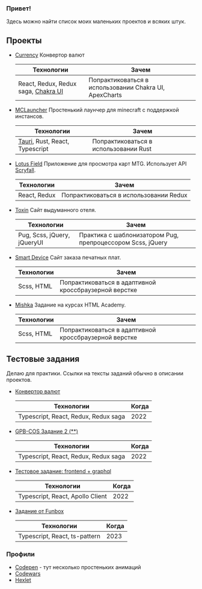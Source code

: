 ### Привет!

Здесь можно найти список моих маленьких проектов и всяких штук.

## Проекты

- [Currency](https://github.com/qrxt/currency)
    Конвертор валют

    | Технологии | Зачем |
    | ----------- | ----------- |
    | React, Redux, Redux saga, [Chakra UI](https://chakra-ui.com/)  | Попрактиковаться в использовании Chakra UI, ApexCharts |

- [MCLauncher](https://github.com/qrxt/mclauncher)
    Простенький лаунчер для minecraft с поддержкой инстансов.

    | Технологии | Зачем |
    | ----------- | ----------- |
    | [Tauri](https://tauri.app/), Rust, React, Typescript | Попрактиковаться в использовании Rust |

- [Lotus Field](https://github.com/qrxt/lotus-field)
    Приложение для просмотра карт MTG. Использует API [Scryfall](https://scryfall.com/). 

    | Технологии | Зачем |
    | ----------- | ----------- |
    | React, Redux | Попрактиковаться в использовании Redux |

- [Toxin](https://github.com/qrxt/toxin)
    Сайт выдуманного отеля.

    | Технологии | Зачем |
    | ----------- | ----------- |
    | Pug, Scss, jQuery, jQueryUI | Практика с шаблонизатором Pug, препроцессором Scss, jQuery |

- [Smart Device](https://github.com/qrxt/smart-device)
    Сайт заказа печатных плат.

    | Технологии | Зачем |
    | ----------- | ----------- |
    | Scss, HTML | Попрактиковаться в адаптивной кроссбраузерной верстке |
    
- [Mishka](https://github.com/qrxt/mishka)
    Задание на курсах HTML Academy.

    | Технологии | Зачем |
    | ----------- | ----------- |
    | Scss, HTML | Попрактиковаться в адаптивной кроссбраузерной верстке |

## Тестовые задания

Делаю для практики.
Ссылки на тексты заданий обычно в описании проектов.

- [Конвертор валют](https://github.com/qrxt/currency)

    |     Технологии      |         Когда         |
    | ------------------------------------ | ---- |
    | Typescript, React, Redux, Redux saga | 2022 |

- [GPB-COS Задание 2 (**)](https://github.com/qrxt/test-work-gpb-cos-2)

    |     Технологии      |         Когда         |
    | ------------------------------------ | ---- |
    | Typescript, React, Redux, Redux saga | 2022 |
    
 - [Тестовое задание: frontend + graphql](https://github.com/qrxt/test-github-graphql-issues)

    |     Технологии      |         Когда         |
    | ------------------------------------ | ---- |
    | Typescript, React, Apollo Client     | 2022 |
- [Задание от Funbox](https://github.com/qrxt/funbox-test)

    |     Технологии      |         Когда         |
    | ------------------------------------ | ---- |
    | Typescript, React, ts-pattern | 2023 |
    
### Профили
- [Codepen](https://codepen.io/qrx357) - тут несколько простеньких анимаций
- [Codewars](https://www.codewars.com/users/____________/)
- [Hexlet](https://ru.hexlet.io/u/user-e954b317dfdf187f)
